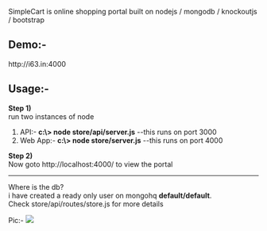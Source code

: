 SimpleCart is online shopping portal built on nodejs /  mongodb / knockoutjs / bootstrap


<h2> Demo:- </h2>
http://i63.in:4000


<h2>Usage:-</h2>

<b>Step 1)</b> <br>
run two instances of node<br>
1) API:-         <b> c:\\> node store/api/server.js</b>   --this runs on port 3000<br>
2) Web App:-     <b>c:\\> node store/server.js</b>    --this runs on port 4000<br>

<b>Step 2)</b><br>
Now goto   http://localhost:4000/   to view the portal

<hr/>
Where is the db?<br>
i have created a ready only user on mongohq    <b>default/default</b>. <br>
Check store/api/routes/store.js for more details<br>

Pic:- 
<img src='https://raw.github.com/debianmaster/simpleCart/master/static/img/SimpleCart.png'/>
